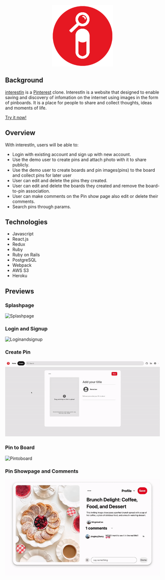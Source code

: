 <p align="center">
  <img width="200" height="200" src="https://github.com/kevinismcao/interestin/blob/main/frontend/src/assets/image/logo3.png">
</p>

## Background 

[interestIn](https://interest-in.herokuapp.com/) is a [Pinterest](https://www.pinterest.com/) clone. InterestIn is a website that designed to enable saving and discovery of infomation on the internet using images in the form of pinboards. It is a place for people  to share and collect thoughts, ideas and moments of life.

[Try it now!](https://interest-in.herokuapp.com/)

## Overview

With interestIn, users will be able to:
- Login with existing account and sign up with new account.
- Use the demo user to create pins and attach photo with it to share publicly.
- Use the demo user to create boards and pin images(pins) to the board and collect pins for later user
- User can edit and delete the pins they created.
- User can edit and delete the boards they created and remove the board-to-pin association.
- User can make comments on the Pin show page also edit or delete their comments.
- Search pins through params.

## Technologies

* Javascript
* React.js
* Redux
* Ruby
* Ruby on Rails
* PostgreSQL
* Webpack
* AWS S3
* Heroku

## Previews

### Splashpage
![Splashpage](https://github.com/kevinismcao/interestin/blob/main/frontend/src/assets/image/previewgif/splashpage.gif)

### Login and Signup
![Loginandsignup](https://github.com/kevinismcao/interestin/blob/main/frontend/src/assets/image/previewgif/loginisgnup.gif)

### Create Pin
![createpin](https://github.com/kevinismcao/interestin/blob/main/frontend/src/assets/image/previewgif/createpin.gif)

### Pin to Board
![Pintoboard](https://github.com/kevinismcao/interestin/blob/main/frontend/src/assets/image/previewgif/pintoboard.gif)

### Pin Showpage and Comments
![Pinshowandcomments](https://github.com/kevinismcao/interestin/blob/main/frontend/src/assets/image/previewgif/pinshowandcomments.gif)